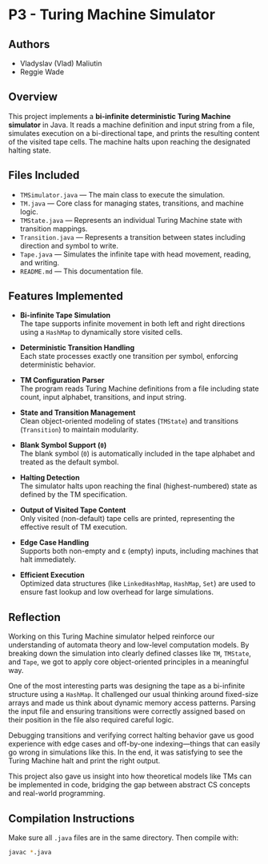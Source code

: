 # P3 - Turing Machine Simulator

## Authors
- Vladyslav (Vlad) Maliutin
- Reggie Wade

## Overview
This project implements a **bi-infinite deterministic Turing Machine simulator** in Java. It reads a machine definition and input string from a file, simulates execution on a bi-directional tape, and prints the resulting content of the visited tape cells. The machine halts upon reaching the designated halting state.

## Files Included
- `TMSimulator.java` — The main class to execute the simulation.
- `TM.java` — Core class for managing states, transitions, and machine logic.
- `TMState.java` — Represents an individual Turing Machine state with transition mappings.
- `Transition.java` — Represents a transition between states including direction and symbol to write.
- `Tape.java` — Simulates the infinite tape with head movement, reading, and writing.
- `README.md` — This documentation file.

## Features Implemented

- **Bi-infinite Tape Simulation**  
  The tape supports infinite movement in both left and right directions using a `HashMap` to dynamically store visited cells.

- **Deterministic Transition Handling**  
  Each state processes exactly one transition per symbol, enforcing deterministic behavior.

- **TM Configuration Parser**  
  The program reads Turing Machine definitions from a file including state count, input alphabet, transitions, and input string.

- **State and Transition Management**  
  Clean object-oriented modeling of states (`TMState`) and transitions (`Transition`) to maintain modularity.

- **Blank Symbol Support (`0`)**  
  The blank symbol (`0`) is automatically included in the tape alphabet and treated as the default symbol.

- **Halting Detection**  
  The simulator halts upon reaching the final (highest-numbered) state as defined by the TM specification.

- **Output of Visited Tape Content**  
  Only visited (non-default) tape cells are printed, representing the effective result of TM execution.

- **Edge Case Handling**  
  Supports both non-empty and ε (empty) inputs, including machines that halt immediately.

- **Efficient Execution**  
  Optimized data structures (like `LinkedHashMap`, `HashMap`, `Set`) are used to ensure fast lookup and low overhead for large simulations.

## Reflection

Working on this Turing Machine simulator helped reinforce our understanding of automata theory and low-level computation models. By breaking down the simulation into clearly defined classes like `TM`, `TMState`, and `Tape`, we got to apply core object-oriented principles in a meaningful way.

One of the most interesting parts was designing the tape as a bi-infinite structure using a `HashMap`. It challenged our usual thinking around fixed-size arrays and made us think about dynamic memory access patterns. Parsing the input file and ensuring transitions were correctly assigned based on their position in the file also required careful logic.

Debugging transitions and verifying correct halting behavior gave us good experience with edge cases and off-by-one indexing—things that can easily go wrong in simulations like this. In the end, it was satisfying to see the Turing Machine halt and print the right output.

This project also gave us insight into how theoretical models like TMs can be implemented in code, bridging the gap between abstract CS concepts and real-world programming.


## Compilation Instructions
Make sure all `.java` files are in the same directory. Then compile with:
```bash
javac *.java
